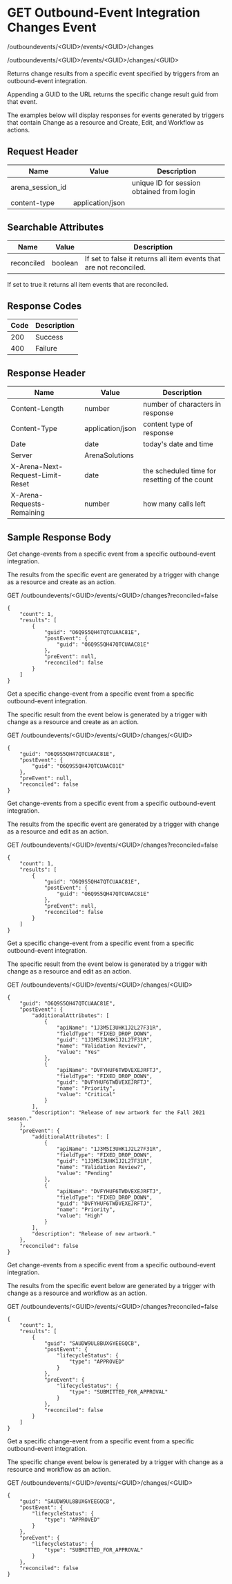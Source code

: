 # GET Outbound-Event Integration Changes Event


/outboundevents/&lt;GUID&gt;/events/&lt;GUID&gt;/changes



/outboundevents/&lt;GUID&gt;/events/&lt;GUID&gt;/changes/&lt;GUID&gt;

Returns change results  from a specific event specified by triggers from an outbound\-event integration.

Appending a GUID to the URL returns the specific change result guid from that event.

The examples below will display responses for events generated by triggers that contain Change as a resource and Create, Edit, and Workflow as actions.

## Request Header

| Name | Value | Description |
|  --- |  --- |  --- | 
| arena_session_id |   | unique ID for session obtained from login |
| content\-type | application/json |   |

## Searchable Attributes

| Name | Value | Description |
|  --- |  --- |  --- | 
| reconciled | boolean | If set to false it returns all item events that are not reconciled.  |

If set to true it returns all item events that are reconciled.

## Response Codes

| Code | Description |
|  --- |  --- | 
| 200 | Success |
| 400 | Failure |

## Response Header

| Name | Value | Description |
|  --- |  --- |  --- | 
| Content\-Length | number | number of characters in response |
| Content\-Type | application/json | content type of response |
| Date | date | today's date and time |
| Server | ArenaSolutions |   |
| X\-Arena\-Next\-Request\-Limit\-Reset  | date | the scheduled time for resetting of the count |
| X\-Arena\-Requests\-Remaining  | number | how many calls left |

## Sample Response Body
Get change\-events from a specific event from a specific outbound\-event integration.

The results from the specific event  are generated by a trigger with change as a resource and create as an action.



GET /outboundevents/&lt;GUID&gt;/events/&lt;GUID&gt;/changes?reconciled=false

```
{
    "count": 1,
    "results": [
        {
            "guid": "O6Q9S5QH47QTCUAAC81E",
            "postEvent": {
                "guid": "O6Q9S5QH47QTCUAAC81E"
            },
            "preEvent": null,
            "reconciled": false
        }
    ]
}
```
Get a specific change\-event from a specific event from a specific outbound\-event integration.

The specific result from the event below is generated by a trigger with change as a resource and create as an action.



GET /outboundevents/&lt;GUID&gt;/events/&lt;GUID&gt;/changes/&lt;GUID&gt;

```
{
    "guid": "O6Q9S5QH47QTCUAAC81E",
    "postEvent": {
        "guid": "O6Q9S5QH47QTCUAAC81E"
    },
    "preEvent": null,
    "reconciled": false
}
```
Get  change\-events from a specific event from a specific outbound\-event integration.

The results from the specific event are generated by a trigger with change as a resource and edit as an action.



GET /outboundevents/&lt;GUID&gt;/events/&lt;GUID&gt;/changes?reconciled=false

```
{
    "count": 1,
    "results": [
        {
            "guid": "O6Q9S5QH47QTCUAAC81E",
            "postEvent": {
                "guid": "O6Q9S5QH47QTCUAAC81E"
            },
            "preEvent": null,
            "reconciled": false
        }
    ]
}
```
Get a specific change\-event from a specific event from a specific outbound\-event integration.

The specific result from the event below is generated by a trigger with change as a resource and edit as an action.



GET /outboundevents/&lt;GUID&gt;/events/&lt;GUID&gt;/changes/&lt;GUID&gt;

```
{
    "guid": "O6Q9S5QH47QTCUAAC81E",
    "postEvent": {
        "additionalAttributes": [
            {
                "apiName": "1J3M5I3UHK1J2L27F31R",
                "fieldType": "FIXED_DROP_DOWN",
                "guid": "1J3M5I3UHK1J2L27F31R",
                "name": "Validation Review?",
                "value": "Yes"
            },
            {
                "apiName": "DVFYHUF6TWDVEXEJRFTJ",
                "fieldType": "FIXED_DROP_DOWN",
                "guid": "DVFYHUF6TWDVEXEJRFTJ",
                "name": "Priority",
                "value": "Critical"
            }
        ],
        "description": "Release of new artwork for the Fall 2021 season."
    },
    "preEvent": {
        "additionalAttributes": [
            {
                "apiName": "1J3M5I3UHK1J2L27F31R",
                "fieldType": "FIXED_DROP_DOWN",
                "guid": "1J3M5I3UHK1J2L27F31R",
                "name": "Validation Review?",
                "value": "Pending"
            },
            {
                "apiName": "DVFYHUF6TWDVEXEJRFTJ",
                "fieldType": "FIXED_DROP_DOWN",
                "guid": "DVFYHUF6TWDVEXEJRFTJ",
                "name": "Priority",
                "value": "High"
            }
        ],
        "description": "Release of new artwork."
    },
    "reconciled": false
}
```
Get  change\-events from a specific event from a specific outbound\-event integration.

The results from the specific event below are generated by a trigger with change as a resource and workflow as an action.



GET /outboundevents/&lt;GUID&gt;/events/&lt;GUID&gt;/changes?reconciled=false

```
{
    "count": 1,
    "results": [
        {
            "guid": "SAUDW9UL8BUXGYEEGQCB",
            "postEvent": {
                "lifecycleStatus": {
                    "type": "APPROVED"
                }
            },
            "preEvent": {
                "lifecycleStatus": {
                    "type": "SUBMITTED_FOR_APPROVAL"
                }
            },
            "reconciled": false
        }
    ]
}
```
Get a specific change\-event from a specific event from a specific outbound\-event integration.

The specific change event below is generated by a trigger with change as a resource and workflow as an action.




          
        

GET /outboundevents/&lt;GUID&gt;/events/&lt;GUID&gt;/changes/&lt;GUID&gt;

```
{
    "guid": "SAUDW9UL8BUXGYEEGQCB",
    "postEvent": {
        "lifecycleStatus": {
            "type": "APPROVED"
        }
    },
    "preEvent": {
        "lifecycleStatus": {
            "type": "SUBMITTED_FOR_APPROVAL"
        }
    },
    "reconciled": false
}
```
